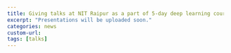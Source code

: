```yaml
---
title: Giving talks at NIT Raipur as a part of 5-day deep learning course.
excerpt: "Presentations will be uploaded soon."
categories: news
custom-url: 
tags: [talks]
---
```

